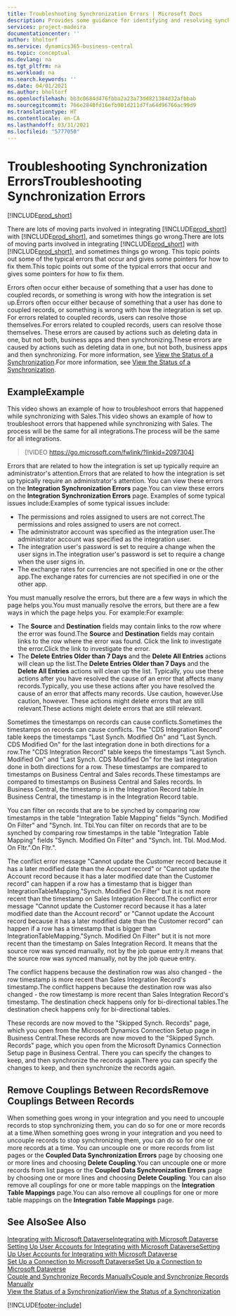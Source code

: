 ```yaml
---
title: Troubleshooting Synchronization Errors | Microsoft Docs
description: Provides some guidance for identifying and resolving synchronization errors.
services: project-madeira
documentationcenter: ''
author: bholtorf
ms.service: dynamics365-business-central
ms.topic: conceptual
ms.devlang: na
ms.tgt_pltfrm: na
ms.workload: na
ms.search.keywords: ''
ms.date: 04/01/2021
ms.author: bholtorf
ms.openlocfilehash: bb3c0684d476fbba2a23a73dd821384d32afbbab
ms.sourcegitcommit: 766e2840fd16efb901d211d7fa64d96766ac99d9
ms.translationtype: HT
ms.contentlocale: en-CA
ms.lasthandoff: 03/31/2021
ms.locfileid: "5777050"
---
```

# <a name="troubleshooting-synchronization-errors"></a><span data-ttu-id="a4abe-103">Troubleshooting Synchronization Errors</span><span class="sxs-lookup"><span data-stu-id="a4abe-103">Troubleshooting Synchronization Errors</span></span>
[!INCLUDE[prod_short](includes/cc_data_platform_banner.md)]

<span data-ttu-id="a4abe-104">There are lots of moving parts involved in integrating [!INCLUDE[prod_short](includes/prod_short.md)] with [!INCLUDE[prod_short](includes/cds_long_md.md)], and sometimes things go wrong.</span><span class="sxs-lookup"><span data-stu-id="a4abe-104">There are lots of moving parts involved in integrating [!INCLUDE[prod_short](includes/prod_short.md)] with [!INCLUDE[prod_short](includes/cds_long_md.md)], and sometimes things go wrong.</span></span> <span data-ttu-id="a4abe-105">This topic points out some of the typical errors that occur and gives some pointers for how to fix them.</span><span class="sxs-lookup"><span data-stu-id="a4abe-105">This topic points out some of the typical errors that occur and gives some pointers for how to fix them.</span></span>

<span data-ttu-id="a4abe-106">Errors often occur either because of something that a user has done to coupled records, or something is wrong with how the integration is set up.</span><span class="sxs-lookup"><span data-stu-id="a4abe-106">Errors often occur either because of something that a user has done to coupled records, or something is wrong with how the integration is set up.</span></span> <span data-ttu-id="a4abe-107">For errors related to coupled records, users can resolve those themselves.</span><span class="sxs-lookup"><span data-stu-id="a4abe-107">For errors related to coupled records, users can resolve those themselves.</span></span> <span data-ttu-id="a4abe-108">These errors are caused by actions such as deleting data in one, but not both, business apps and then synchronizing.</span><span class="sxs-lookup"><span data-stu-id="a4abe-108">These errors are caused by actions such as deleting data in one, but not both, business apps and then synchronizing.</span></span> <span data-ttu-id="a4abe-109">For more information, see [View the Status of a Synchronization](admin-how-to-view-synchronization-status.md).</span><span class="sxs-lookup"><span data-stu-id="a4abe-109">For more information, see [View the Status of a Synchronization](admin-how-to-view-synchronization-status.md).</span></span>

## <a name="example"></a><span data-ttu-id="a4abe-110">Example</span><span class="sxs-lookup"><span data-stu-id="a4abe-110">Example</span></span>
<span data-ttu-id="a4abe-111">This video shows an example of how to troubleshoot errors that happened while synchronizing with Sales.</span><span class="sxs-lookup"><span data-stu-id="a4abe-111">This video shows an example of how to troubleshoot errors that happened while synchronizing with Sales.</span></span> <span data-ttu-id="a4abe-112">The process will be the same for all integrations.</span><span class="sxs-lookup"><span data-stu-id="a4abe-112">The process will be the same for all integrations.</span></span> 

> [!VIDEO https://go.microsoft.com/fwlink/?linkid=2097304]

<span data-ttu-id="a4abe-113">Errors that are related to how the integration is set up typically require an administrator's attention.</span><span class="sxs-lookup"><span data-stu-id="a4abe-113">Errors that are related to how the integration is set up typically require an administrator's attention.</span></span> <span data-ttu-id="a4abe-114">You can view these errors on the **Integration Synchronization Errors** page.</span><span class="sxs-lookup"><span data-stu-id="a4abe-114">You can view these errors on the **Integration Synchronization Errors** page.</span></span> <span data-ttu-id="a4abe-115">Examples of some typical issues include:</span><span class="sxs-lookup"><span data-stu-id="a4abe-115">Examples of some typical issues include:</span></span>  
  
* <span data-ttu-id="a4abe-116">The permissions and roles assigned to users are not correct.</span><span class="sxs-lookup"><span data-stu-id="a4abe-116">The permissions and roles assigned to users are not correct.</span></span>  
* <span data-ttu-id="a4abe-117">The administrator account was specified as the integration user.</span><span class="sxs-lookup"><span data-stu-id="a4abe-117">The administrator account was specified as the integration user.</span></span>  
* <span data-ttu-id="a4abe-118">The integration user's password is set to require a change when the user signs in.</span><span class="sxs-lookup"><span data-stu-id="a4abe-118">The integration user's password is set to require a change when the user signs in.</span></span>  
* <span data-ttu-id="a4abe-119">The exchange rates for currencies are not specified in one or the other app.</span><span class="sxs-lookup"><span data-stu-id="a4abe-119">The exchange rates for currencies are not specified in one or the other app.</span></span>  
  
<span data-ttu-id="a4abe-120">You must manually resolve the errors, but there are a few ways in which the page helps you.</span><span class="sxs-lookup"><span data-stu-id="a4abe-120">You must manually resolve the errors, but there are a few ways in which the page helps you.</span></span> <span data-ttu-id="a4abe-121">For example:</span><span class="sxs-lookup"><span data-stu-id="a4abe-121">For example:</span></span>  

* <span data-ttu-id="a4abe-122">The **Source** and **Destination** fields may contain links to the row where the error was found.</span><span class="sxs-lookup"><span data-stu-id="a4abe-122">The **Source** and **Destination** fields may contain links to the row where the error was found.</span></span> <span data-ttu-id="a4abe-123">Click the link to investigate the error.</span><span class="sxs-lookup"><span data-stu-id="a4abe-123">Click the link to investigate the error.</span></span>  
* <span data-ttu-id="a4abe-124">The **Delete Entries Older than 7 Days** and the **Delete All Entries** actions will clean up the list.</span><span class="sxs-lookup"><span data-stu-id="a4abe-124">The **Delete Entries Older than 7 Days** and the **Delete All Entries** actions will clean up the list.</span></span> <span data-ttu-id="a4abe-125">Typically, you use these actions after you have resolved the cause of an error that affects many records.</span><span class="sxs-lookup"><span data-stu-id="a4abe-125">Typically, you use these actions after you have resolved the cause of an error that affects many records.</span></span> <span data-ttu-id="a4abe-126">Use caution, however.</span><span class="sxs-lookup"><span data-stu-id="a4abe-126">Use caution, however.</span></span> <span data-ttu-id="a4abe-127">These actions might delete errors that are still relevant.</span><span class="sxs-lookup"><span data-stu-id="a4abe-127">These actions might delete errors that are still relevant.</span></span>

<span data-ttu-id="a4abe-128">Sometimes the timestamps on records can cause conflicts.</span><span class="sxs-lookup"><span data-stu-id="a4abe-128">Sometimes the timestamps on records can cause conflicts.</span></span> <span data-ttu-id="a4abe-129">The "CDS Integration Record" table keeps the timestamps "Last Synch. Modified On" and "Last Synch. CDS Modified On" for the last integration done in both directions for a row.</span><span class="sxs-lookup"><span data-stu-id="a4abe-129">The "CDS Integration Record" table keeps the timestamps "Last Synch. Modified On" and "Last Synch. CDS Modified On" for the last integration done in both directions for a row.</span></span> <span data-ttu-id="a4abe-130">These timestamps are compared to timestamps on Business Central and Sales records.</span><span class="sxs-lookup"><span data-stu-id="a4abe-130">These timestamps are compared to timestamps on Business Central and Sales records.</span></span> <span data-ttu-id="a4abe-131">In Business Central, the timestamp is in the Integration Record table.</span><span class="sxs-lookup"><span data-stu-id="a4abe-131">In Business Central, the timestamp is in the Integration Record table.</span></span>

<span data-ttu-id="a4abe-132">You can filter on records that are to be synched by comparing row timestamps in the table "Integration Table Mapping" fields "Synch. Modified On Filter" and "Synch. Int. Tbl.</span><span class="sxs-lookup"><span data-stu-id="a4abe-132">You can filter on records that are to be synched by comparing row timestamps in the table "Integration Table Mapping" fields "Synch. Modified On Filter" and "Synch. Int. Tbl.</span></span> <span data-ttu-id="a4abe-133">Mod.</span><span class="sxs-lookup"><span data-stu-id="a4abe-133">Mod.</span></span> <span data-ttu-id="a4abe-134">On Fltr.".</span><span class="sxs-lookup"><span data-stu-id="a4abe-134">On Fltr.".</span></span>

<span data-ttu-id="a4abe-135">The conflict error message "Cannot update the Customer record because it has a later modified date than the Account record" or "Cannot update the Account record because it has a later modified date than the Customer record" can happen if a row has a timestamp that is bigger than IntegrationTableMapping."Synch. Modified On Filter" but it is not more recent than the timestamp on Sales Integration Record.</span><span class="sxs-lookup"><span data-stu-id="a4abe-135">The conflict error message "Cannot update the Customer record because it has a later modified date than the Account record" or "Cannot update the Account record because it has a later modified date than the Customer record" can happen if a row has a timestamp that is bigger than IntegrationTableMapping."Synch. Modified On Filter" but it is not more recent than the timestamp on Sales Integration Record.</span></span> <span data-ttu-id="a4abe-136">It means that the source row was synced manually, not by the job queue entry.</span><span class="sxs-lookup"><span data-stu-id="a4abe-136">It means that the source row was synced manually, not by the job queue entry.</span></span> 

<span data-ttu-id="a4abe-137">The conflict happens because the destination row was also changed  - the row timestamp is more recent than Sales Integration Record's timestamp.</span><span class="sxs-lookup"><span data-stu-id="a4abe-137">The conflict happens because the destination row was also changed  - the row timestamp is more recent than Sales Integration Record's timestamp.</span></span> <span data-ttu-id="a4abe-138">The destination check happens only for bi-directional tables.</span><span class="sxs-lookup"><span data-stu-id="a4abe-138">The destination check happens only for bi-directional tables.</span></span> 

<span data-ttu-id="a4abe-139">These records are now moved to the "Skipped Synch. Records" page, which you open from the Microsoft Dynamics Connection Setup page in Business Central.</span><span class="sxs-lookup"><span data-stu-id="a4abe-139">These records are now moved to the "Skipped Synch. Records" page, which you open from the Microsoft Dynamics Connection Setup page in Business Central.</span></span> <span data-ttu-id="a4abe-140">There you can specify the changes to keep, and then synchronize the records again.</span><span class="sxs-lookup"><span data-stu-id="a4abe-140">There you can specify the changes to keep, and then synchronize the records again.</span></span>

## <a name="remove-couplings-between-records"></a><span data-ttu-id="a4abe-141">Remove Couplings Between Records</span><span class="sxs-lookup"><span data-stu-id="a4abe-141">Remove Couplings Between Records</span></span>
<span data-ttu-id="a4abe-142">When something goes wrong in your integration and you need to uncouple records to stop synchronizing them, you can do so for one or more records at a time.</span><span class="sxs-lookup"><span data-stu-id="a4abe-142">When something goes wrong in your integration and you need to uncouple records to stop synchronizing them, you can do so for one or more records at a time.</span></span> <span data-ttu-id="a4abe-143">You can uncouple one or more records from list pages or the **Coupled Data Synchronization Errors** page by choosing one or more lines and choosing **Delete Coupling**.</span><span class="sxs-lookup"><span data-stu-id="a4abe-143">You can uncouple one or more records from list pages or the **Coupled Data Synchronization Errors** page by choosing one or more lines and choosing **Delete Coupling**.</span></span> <span data-ttu-id="a4abe-144">You can also remove all couplings for one or more table mappings on the **Integration Table Mappings** page.</span><span class="sxs-lookup"><span data-stu-id="a4abe-144">You can also remove all couplings for one or more table mappings on the **Integration Table Mappings** page.</span></span> 

## <a name="see-also"></a><span data-ttu-id="a4abe-145">See Also</span><span class="sxs-lookup"><span data-stu-id="a4abe-145">See Also</span></span>
[<span data-ttu-id="a4abe-146">Integrating with Microsoft Dataverse</span><span class="sxs-lookup"><span data-stu-id="a4abe-146">Integrating with Microsoft Dataverse</span></span>](admin-prepare-dynamics-365-for-sales-for-integration.md)  
[<span data-ttu-id="a4abe-147">Setting Up User Accounts for Integrating with Microsoft Dataverse</span><span class="sxs-lookup"><span data-stu-id="a4abe-147">Setting Up User Accounts for Integrating with Microsoft Dataverse</span></span>](admin-setting-up-integration-with-dynamics-sales.md)  
[<span data-ttu-id="a4abe-148">Set Up a Connection to Microsoft Dataverse</span><span class="sxs-lookup"><span data-stu-id="a4abe-148">Set Up a Connection to Microsoft Dataverse</span></span>](admin-how-to-set-up-a-dynamics-crm-connection.md)  
[<span data-ttu-id="a4abe-149">Couple and Synchronize Records Manually</span><span class="sxs-lookup"><span data-stu-id="a4abe-149">Couple and Synchronize Records Manually</span></span>](admin-how-to-couple-and-synchronize-records-manually.md)  
[<span data-ttu-id="a4abe-150">View the Status of a Synchronization</span><span class="sxs-lookup"><span data-stu-id="a4abe-150">View the Status of a Synchronization</span></span>](admin-how-to-view-synchronization-status.md)  


[!INCLUDE[footer-include](includes/footer-banner.md)]
